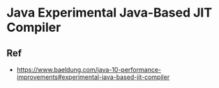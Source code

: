 # Java Experimental Java-Based JIT Compiler


## Ref
* https://www.baeldung.com/java-10-performance-improvements#experimental-java-based-jit-compiler
